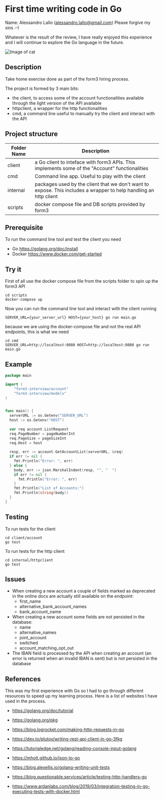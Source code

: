 # First time writing code in Go 
Name: Alessandro Lallo (alessandro.lallo@gmail.com)
Please forgive my sins :-) 

Whatever is the result of the review, I have really enjoyed this experience and I will continue to explore the Go language in the future.

![Image of cat](https://i.pinimg.com/474x/77/ad/93/77ad9387b0e57423b3e00b28116cd393.jpg)

## Description 
Take home exercise done as part of the form3 hiring process. 

The project is formed by 3 main bits:
* the client, to access some of the account functionalities available through the light version of the API available
* httpclient, a wrapper for the http functionalities
* cmd, a command line useful to manually try the client and interact with the API

## Project structure

Folder Name | Description
------------ | -------------
client | a Go client to inteface with form3 APIs. This implements some of the "Account" functionalities
cmd | Command line app. Useful to play with the client
internal | packages used by the client that we don't want to expose. This includes a wrapper to help handling an http client
scripts | docker compose file and DB scripts provided by form3

## Prerequisite
To run the command line tool and test the client you need

* Go https://golang.org/doc/install
* Docker https://www.docker.com/get-started

## Try it

First of all use the docker compose file from the scripts folder to spin up the form3 API

```
cd scripts
docker-compose up
```

Now you can run the command line tool and interact with the client running

```
SERVER_URL={your_server_url} HOST={your_host} go run main.go
```

because we are using the docker-compose file and not the real API endpoints, this is what we need

```
cd cmd
SERVER_URL=http://localhost:8080 HOST=http://localhost:8080 go run main.go
```

## Example
```Go
package main

import (
	"form3-interview/account"
	"form3-interview/models"
)


func main() {
  serverURL := os.Getenv("SERVER_URL")
  host := os.Getenv("HOST")
  
  var req account.ListRequest
  req.PageNumber = pageNumberInt
  req.PageSize = pageSizeInt
  req.Host = host
  
  resp, err := account.GetAccountList(serverURL, &req)
  if err != nil {
    fmt.Println("Error: ", err)
  } else {
    body, err := json.MarshalIndent(resp, "", "  ")
    if err != nil {
      fmt.Println("Error: ", err)
    }
    fmt.Println("List of Accounts:")
    fmt.Println(string(body))
  }
}
```

## Testing
To run tests for the client

```
cd client/account
go test
```

To run tests for the http client

```
cd internal/httpclient
go test
```

## Issues
* When creating a new account a couple of fields marked as deprecated in the online docs are actually still available on the endpoint:
  * first_name
  * alternative_bank_account_names
  * bank_account_name
* When creating a new account some fields are not persisted in the database:
  * name
  * alternative_names
  * joint_account
  * switched
  * account_matching_opt_out
* The IBAN field is processed by the API when creating an account (an error is returned when an invalid IBAN is sent) but is not persisted in the database

## References
This was my first experience with Go so I had to go through different resources to speed up my learning process. Here is a list of websites I have used in the process.

* https://golang.org/doc/tutorial

* https://golang.org/pkg

* https://blog.logrocket.com/making-http-requests-in-go

* https://dev.to/plutov/writing-rest-api-client-in-go-3fkg

* https://tutorialedge.net/golang/reading-console-input-golang

* https://mholt.github.io/json-to-go

* https://blog.alexellis.io/golang-writing-unit-tests

* https://blog.questionable.services/article/testing-http-handlers-go

* https://www.ardanlabs.com/blog/2019/03/integration-testing-in-go-executing-tests-with-docker.html